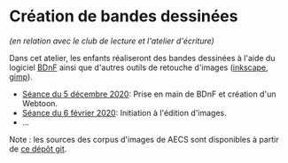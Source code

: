 # Création de bandes dessinées

*(en relation avec le club de lecture et l'atelier d'écriture)*

Dans cet atelier, les enfants réaliseront des bandes dessinées à l'aide du logiciel [BDnF](https://bdnf.bnf.fr/) ainsi que d'autres outils de retouche d'images ([inkscape](https://fr.wikipedia.org/wiki/Inkscape), [gimp](https://fr.wikipedia.org/wiki/GIMP)).

* [Séance du 5 décembre 2020](https://aecs-17.github.io/presentations/2020-11-05-atelier-bandes-dessinees/): Prise en main de BDnF et création d'un Webtoon.
* [Séance du 6 février 2020](https://aecs-17.github.io/presentations/2021-01-30-atelier-informatique/index.html): Initiation à l'édition d'images.
* ...

Note : les sources des corpus d'images de AECS sont disponibles à partir de [ce dépôt git](https://github.com/AECS-17/AECS-BDnF-corpus).
